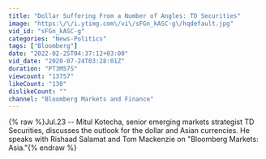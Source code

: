 ```yaml
---
title: "Dollar Suffering From a Number of Angles: TD Securities"
image: "https:\/\/i.ytimg.com\/vi\/sFGn_kASC-g\/hqdefault.jpg"
vid_id: "sFGn_kASC-g"
categories: "News-Politics"
tags: ["Bloomberg"]
date: "2022-02-25T04:37:12+03:00"
vid_date: "2020-07-24T03:28:01Z"
duration: "PT3M57S"
viewcount: "13757"
likeCount: "130"
dislikeCount: ""
channel: "Bloomberg Markets and Finance"
---
```

{% raw %}Jul.23 -- Mitul Kotecha, senior emerging markets strategist TD Securities, discusses the outlook for the dollar and Asian currencies. He speaks with Rishaad Salamat and Tom Mackenzie on &quot;Bloomberg Markets: Asia.&quot;{% endraw %}
